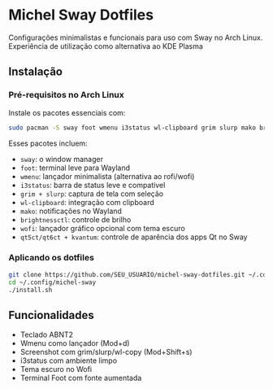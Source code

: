 # Michel Sway Dotfiles

Configurações minimalistas e funcionais para uso com Sway no Arch Linux.
Experiência de utilização como alternativa ao KDE Plasma

## Instalação

### Pré-requisitos no Arch Linux

Instale os pacotes essenciais com:

```bash
sudo pacman -S sway foot wmenu i3status wl-clipboard grim slurp mako brightnessctl wofi qt5ct qt6ct kvantum-qt5 kvantum-qt6
```

Esses pacotes incluem:
- `sway`: o window manager
- `foot`: terminal leve para Wayland
- `wmenu`: lançador minimalista (alternativa ao rofi/wofi)
- `i3status`: barra de status leve e compatível
- `grim + slurp`: captura de tela com seleção
- `wl-clipboard`: integração com clipboard
- `mako`: notificações no Wayland
- `brightnessctl`: controle de brilho
- `wofi`: lançador gráfico opcional com tema escuro
- `qt5ct/qt6ct + kvantum`: controle de aparência dos apps Qt no Sway

### Aplicando os dotfiles

```bash
git clone https://github.com/SEU_USUARIO/michel-sway-dotfiles.git ~/.config/michel-sway
cd ~/.config/michel-sway
./install.sh
```

## Funcionalidades

- Teclado ABNT2
- Wmenu como lançador (Mod+d)
- Screenshot com grim/slurp/wl-copy (Mod+Shift+s)
- i3status com ambiente limpo
- Tema escuro no Wofi
- Terminal Foot com fonte aumentada
